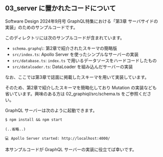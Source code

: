 ## 03_server に置かれたコードについて

Software Design 2024年9月号 GraphQL特集における「第3章 サーバサイドの実装」のためのサンプルコードです。

このディレクトリには次のサンプルコードが含まれています。

- `schema.graphql`: 第2章で紹介されたスキーマの簡略版
- `src/index.ts`: Apollo Server を使ったシンプルなサーバーの実装
- `src/database.ts`: `index.ts` で用いるデータソースをハードコードしたもの
- `src/dataloader.ts`: DataLoader を組み込んだサーバーの実装

なお、ここでは第3章で誌面に掲載したスキーマを用いて実装しています。

そのため、第2章で紹介したスキーマを簡略化しており Mutation の実装なども省いています。興味のある方は 02_graphiql/src/schema.ts をご参照ください。

GraphQL サーバーは次のように起動できます。

```
$ npm install && npm start

(..省略..)

💻 Apollo Server started: http://localhost:4000/
```

本サンプルコードが GraphQL サーバーの実装に役立てば幸いです。
